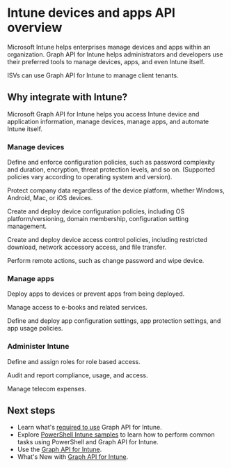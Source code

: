 # Intune devices and apps API overview

Microsoft Intune helps enterprises manage devices and apps within an organization.  Graph API for Intune helps administrators and developers use their preferred tools to manage devices, apps, and even Intune itself.  

ISVs can use Graph API for Intune to manage client tenants.

## Why integrate with Intune?

Microsoft Graph API for Intune helps you access Intune device and application information, manage devices, manage apps, and automate Intune itself.

### Manage devices

Define and enforce configuration policies, such as password complexity and duration, encryption, threat protection levels, and so on.  (Supported policies vary according to operating system and version).

Protect company data regardless of the device platform, whether Windows, Android, Mac, or iOS devices.

Create and deploy device configuration policies, including OS platform/versioning, domain membership, configuration setting management.

Create and deploy device access control policies, including restricted download, network accessory access, and file transfer.

Perform remote actions, such as change password and wipe device.

### Manage apps 

Deploy apps to devices or prevent apps from being deployed.

Manage access to e-books and related services.

Define and deploy app configuration settings, app protection settings, and app usage policies.

### Administer Intune

Define and assign roles for role based access.

Audit and report compliance, usage, and access.

Manage telecom expenses.


## Next steps

- Learn what's [required to use](https://docs.microsoft.com/intune/intune-graph-apis) Graph API for Intune.
- Explore [PowerShell Intune samples](https://github.com/microsoftgraph/powershell-intune-samples) to learn how to perform common tasks using PowerShell and Graph API for Intune.
- Use the [Graph API for Intune](../api-reference/v1.0/resources/intune_graph_overview.md).
- What's New with [Graph API for Intune](changelog.md).
